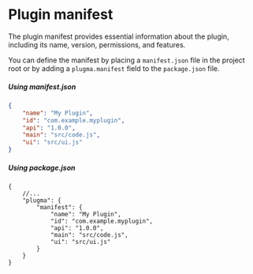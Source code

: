 # Plugin manifest

The plugin manifest provides essential information about the plugin, including its name, version, permissions, and features.

You can define the manifest by placing a `manifest.json` file in the project root or by adding a `plugma.manifest` field to the `package.json` file.

##### Using manifest.json

```json
{
	"name": "My Plugin",
	"id": "com.example.myplugin",
	"api": "1.0.0",
	"main": "src/code.js",
	"ui": "src/ui.js"
}
```

##### Using package.json

```jsonc
{
	//...
	"plugma": {
		"manifest": {
			"name": "My Plugin",
			"id": "com.example.myplugin",
			"api": "1.0.0",
			"main": "src/code.js",
			"ui": "src/ui.js"
		}
	}
}
```
